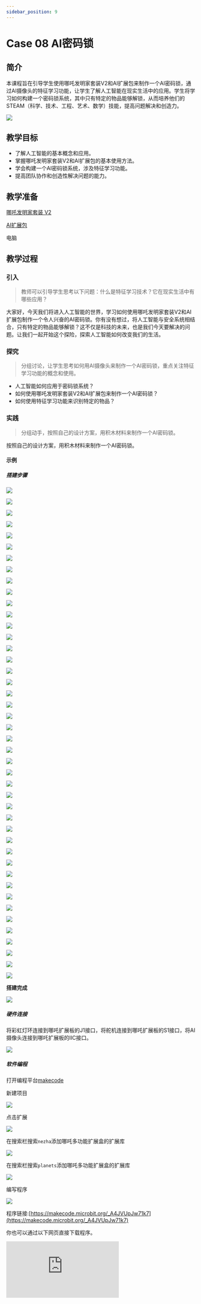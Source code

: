 ```yaml
---
sidebar_position: 9
---
```


# Case 08 AI密码锁


## 简介

本课程旨在引导学生使用哪吒发明家套装V2和AI扩展包来制作一个AI密码锁，通过AI摄像头的特征学习功能，让学生了解人工智能在现实生活中的应用。学生将学习如何构建一个密码锁系统，其中只有特定的物品能够解锁，从而培养他们的STEAM（科学、技术、工程、艺术、数学）技能，提高问题解决和创造力。

![](./images/ai-accessories-pack-case-08-01.png)

## 教学目标

- 了解人工智能的基本概念和应用。
- 掌握哪吒发明家套装V2和AI扩展包的基本使用方法。
- 学会构建一个AI密码锁系统，涉及特征学习功能。
- 提高团队协作和创造性解决问题的能力。

## 教学准备

[哪吒发明家套装 V2](https://www.elecfreaks.com/nezha-inventor-s-kit-v2-for-micro-bit.html)

[AI扩展包](https://www.elecfreaks.com/nezha-inventor-s-kit-v2-for-micro-bit.html)

电脑

## 教学过程

### 引入

>教师可以引导学生思考以下问题：什么是特征学习技术？它在现实生活中有哪些应用？

大家好，今天我们将进入人工智能的世界，学习如何使用哪吒发明家套装V2和AI扩展包制作一个令人兴奋的AI密码锁。你有没有想过，将人工智能与安全系统相结合，只有特定的物品能够解锁？这不仅是科技的未来，也是我们今天要解决的问题。让我们一起开始这个探险，探索人工智能如何改变我们的生活。

### 探究

>分组讨论，让学生思考如何用AI摄像头来制作一个AI密码锁，重点关注特征学习功能的概念和使用。

- 人工智能如何应用于密码锁系统？
- 如何使用哪吒发明家套装V2和AI扩展包来制作一个AI密码锁？
- 如何使用特征学习功能来识别特定的物品？

### 实践

>分组动手，按照自己的设计方案，用积木材料来制作一个AI密码锁。

按照自己的设计方案，用积木材料来制作一个AI密码锁。

#### 示例

##### 搭建步骤

![](./images/ai-accessories-pack-step-08-01.png)

![](./images/ai-accessories-pack-step-08-02.png)

![](./images/ai-accessories-pack-step-08-03.png)

![](./images/ai-accessories-pack-step-08-04.png)

![](./images/ai-accessories-pack-step-08-05.png)

![](./images/ai-accessories-pack-step-08-06.png)

![](./images/ai-accessories-pack-step-08-07.png)

![](./images/ai-accessories-pack-step-08-08.png)

![](./images/ai-accessories-pack-step-08-09.png)

![](./images/ai-accessories-pack-step-08-10.png)

![](./images/ai-accessories-pack-step-08-11.png)

![](./images/ai-accessories-pack-step-08-12.png)

![](./images/ai-accessories-pack-step-08-13.png)

![](./images/ai-accessories-pack-step-08-14.png)

![](./images/ai-accessories-pack-step-08-15.png)

![](./images/ai-accessories-pack-step-08-16.png)

![](./images/ai-accessories-pack-step-08-17.png)

![](./images/ai-accessories-pack-step-08-18.png)

![](./images/ai-accessories-pack-step-08-19.png)

![](./images/ai-accessories-pack-step-08-20.png)

![](./images/ai-accessories-pack-step-08-21.png)

![](./images/ai-accessories-pack-step-08-22.png)

![](./images/ai-accessories-pack-step-08-23.png)

![](./images/ai-accessories-pack-step-08-24.png)

![](./images/ai-accessories-pack-step-08-25.png)

![](./images/ai-accessories-pack-step-08-26.png)

![](./images/ai-accessories-pack-step-08-27.png)

![](./images/ai-accessories-pack-step-08-28.png)

![](./images/ai-accessories-pack-step-08-29.png)

![](./images/ai-accessories-pack-step-08-30.png)

![](./images/ai-accessories-pack-step-08-31.png)

![](./images/ai-accessories-pack-step-08-32.png)

![](./images/ai-accessories-pack-step-08-33.png)

![](./images/ai-accessories-pack-step-08-34.png)

![](./images/ai-accessories-pack-step-08-35.png)

![](./images/ai-accessories-pack-step-08-36.png)

![](./images/ai-accessories-pack-step-08-37.png)

![](./images/ai-accessories-pack-step-08-38.png)

![](./images/ai-accessories-pack-step-08-39.png)

![](./images/ai-accessories-pack-step-08-40.png)

![](./images/ai-accessories-pack-step-08-41.png)

![](./images/ai-accessories-pack-step-08-42.png)

![](./images/ai-accessories-pack-step-08-43.png)

![](./images/ai-accessories-pack-step-08-44.png)


**搭建完成**

![](./images/ai-accessories-pack-case-01-01.png)

##### 硬件连接

将彩虹灯环连接到哪吒扩展板的J1接口，将舵机连接到哪吒扩展板的S1接口，将AI摄像头连接到哪吒扩展板的IIC接口。

 ![](./images/ai-accessories-pack-case-08-02.png)

##### 软件编程

打开编程平台[makecode](https://makecode.microbit.org/#)

新建项目

![](./images/ai-accessories-pack-case-01-03.png)

点击扩展

![](./images/ai-accessories-pack-case-01-04.png)

在搜索栏搜索`nezha`添加哪吒多功能扩展盒的扩展库

![](./images/ai-accessories-pack-case-01-06.png)

在搜索栏搜索`planets`添加哪吒多功能扩展盒的扩展库

![](./images/ai-accessories-pack-case-01-07.png)

编写程序

![](./images/ai-accessories-pack-case-08-08.png)


程序链接:[https://makecode.microbit.org/_A4JVUpJw71k7](https://makecode.microbit.org/_A4JVUpJw71k7)

你也可以通过以下网页直接下载程序。

<div
    style={{
        position: 'relative',
        paddingBottom: '60%',
        overflow: 'hidden',
    }}
>
    <iframe
        src="https://makecode.microbit.org/_A4JVUpJw71k7"
        frameborder="0"
        sandbox="allow-popups allow-forms allow-scripts allow-same-origin"
        style={{
            position: 'absolute',
            width: '100%',
            height: '100%',
        }}
    />
</div>


### 团队合作与展示

学生分成小组，共同完成案例的制作和程序编写。

鼓励学生之间相互合作、交流和分享经验。

每个小组有机会向其他小组展示他们制作的案例。

#### 示例案例效果

选择特定的物品作为解锁密码。放在摄像头面前，按下按钮A学习物品特征，在需要解锁时，将特定的物品放在摄像头前面，并按下按钮B，如果物品正确，则密码锁打开，否则无法打开。

![](./images/ai-accessories-pack-case-08.gif)

### 反思

>分组分享，让每组的学生分享自己的制作过程和心得，总结自己遇到的问题和解决办法，评价自己的优点和不足。


### 扩展知识

*** 什么是特征学习？ ***

特征学习（Feature Learning）是机器学习和深度学习领域中的一个重要概念，它指的是自动地从原始数据中学习并提取有用的特征或表示形式，以便更好地表示数据，从而能够更好地进行数据分析、模式识别和决策任务。

特征学习的主要目标是将高维度、复杂的数据转化为更简洁、更有信息量的表示形式，以便机器学习算法能够更轻松地理解和处理数据。这有助于提高模型的性能和泛化能力，减少数据维度的负担，同时也有助于发现数据中的隐藏模式和结构。

特征学习方法包括传统的特征提取方法（例如主成分分析PCA、独立成分分析ICA）以及深度学习方法（例如卷积神经网络CNN、自动编码器Autoencoder）。深度学习在特征学习中表现出色，因为它能够学习多层次、抽象的特征表示，逐渐从低层次的特征提取到高层次的抽象特征，从而适应不同任务的需求。

特征学习的应用广泛，包括图像识别、语音识别、自然语言处理、推荐系统等领域，它在提高模型性能和解决复杂问题中发挥着重要作用。
